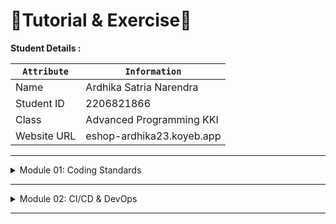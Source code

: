 # 📝Tutorial & Exercise📝

**Student Details :**

|  `Attribute`  | `Information`              |
|---------------|----------------------------|
| Name          | Ardhika Satria Narendra    |
| Student ID    | 2206821866                 |
| Class         | Advanced Programming KKI   |
| Website URL   | eshop-ardhika23.koyeb.app  |

---
<details>
<summary>Module 01: Coding Standards</summary>

## Questions and Answers

### -> Reflection 1 
When adding two new features to our Spring Boot application, I focused on writing clean code. I chose meaningful names for classes, methods, and variables to make the code easy to read and maintain. I made sure each function had a single purpose, which simplified debugging and testing. I also prioritized security by validating inputs to block injection attacks and encoding outputs to prevent XSS vulnerabilities. However, I later realized that our error handling could be better. By developing a more thorough exception handling strategy to address potential edge cases, we can enhance the robustness of our code and ensure it fails gracefully, thereby strengthening the application's security.

### -> Reflection 2

1. After creating unit tests, my confidence in the features' reliability and accuracy increased. Ideally, the number of unit tests for each class should cover all possible paths, including positive, negative, and edge case scenarios. Checking code coverage can indicate how comprehensive our tests are, but reaching 100% coverage doesn't mean our code is without flaws. It only shows that tests have run through every line of code, not necessarily capturing every possible scenario or combination of inputs. Therefore, while it's good to aim for high code coverage, it's more important to craft our tests carefully to explore various logical routes and potential errors.

2. In developing our new functional test suite that checks the product list's item count, I noticed that repeating setup steps and using the same variables across tests could clutter our code, leading to redundancy and making maintenance harder. This repetition goes against the DRY (Don't Repeat Yourself) principle and adds unnecessary complexity. To tackle this, I plan to consolidate common setup tasks and variables into a single base class or a setup method, marked with @Before or @BeforeEach, depending on which testing framework we're using. This strategy encourages reusing code, minimizes duplication, and helps keep our test suite clean and easy to manage.

</details>

---

<details>
<summary>Module 02: CI/CD & DevOps</summary>

## Questions and Answers

### -> Reflection 

1. During the exercise, I came across a few code quality issues that needed my attention. One problem was incomplete test coverage, especially in the repository and controller classes. To tackle this, I added more test cases to cover functionalities that were not tested initially, making sure our code has comprehensive coverage. Another issue popped up in what seemed like a simple closing curly bracket. On closer inspection, I realized the importance of a specific test case for scenarios where the product ID is not found. This improvement enhances the application's robustness.I also addressed the quality issue of an unused import. It was a quick fix, I simply delete the unnecessary import in Product.java. To tidy things up, I also removed some other unused imports in different files, making the code cleaner.

2. In my situation, the current solution meets the requirements of CI/CD. It fit the requirements of CI because I integrated my programme using testing tools such as OSSF Scorecard, JUnit, JaCoCo, and SonarCloud. Following the integration process, my app continuously distributes the most recent version of the app based on the repository, which meets the criteria of continuous deployment.

</details>

---